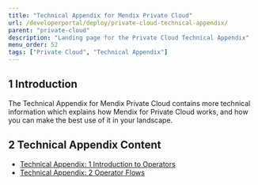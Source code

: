 ```yaml
---
title: "Technical Appendix for Mendix Private Cloud"
url: /developerportal/deploy/private-cloud-technical-appendix/
parent: "private-cloud"
description: "Landing page for the Private Cloud Technical Appendix"
menu_order: 52
tags: ["Private Cloud", "Technical Appendix"]
---
```


## 1 Introduction

The Technical Appendix for Mendix Private Cloud contains more technical information which explains how Mendix for Private Cloud works, and how you can make the best use of it in your landscape.

## 2 Technical Appendix Content

* [Technical Appendix: 1 Introduction to Operators](/developerportal/deploy/private-cloud-technical-appendix-01/)
* [Technical Appendix: 2 Operator Flows](/developerportal/deploy/private-cloud-technical-appendix-02/)
